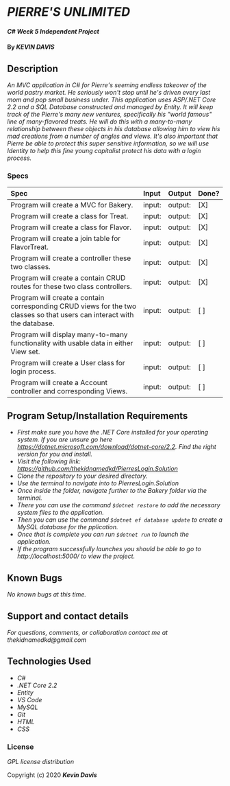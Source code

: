 # _PIERRE'S UNLIMITED_

#### _C# Week 5 Independent Project_

#### By _**KEVIN DAVIS**_

## Description

_An MVC application in C# for Pierre's seeming endless takeover of the world pastry market. He seriously won't stop until he's driven every last mom and pop small business under. This application uses ASP/.NET Core 2.2 and a SQL Database constructed and managed by Entity. It will keep track of the Pierre's many new ventures, specifically his "world famous" line of many-flavored treats. He will do this with a many-to-many relationship between these objects in his database allowing him to view his mad creations from a number of angles and views. It's also important that Pierre be able to protect this super sensitive information, so we will use Identity to help this fine young capitalist protect his data with a login process._

### Specs
| Spec | Input | Output | Done? |
| :-------------     | :------------- | :------------- | :------------- | 
| Program will create a MVC for Bakery. | input: | output:  | [X] |
| Program will create a class for Treat. | input: | output:  | [X] |
| Program will create a class for Flavor. | input: | output:  | [X] |
| Program will create a join table for FlavorTreat. | input: | output:  | [X] |
| Program will create a controller these two classes. | input: | output:  | [X] |
| Program will create a contain CRUD routes for these two class controllers. | input: | output:  | [X] |
| Program will create a contain corresponding CRUD views for the two classes so that users can interact with the database. | input: | output:  | [ ] |
| Program will display many-to-many functionality with usable data in either View set. | input: | output:  | [ ] |
| Program will create a User class for login process. | input: | output:  | [ ] |
| Program will create a Account controller and corresponding Views. | input: | output:  | [ ] |

## Program Setup/Installation Requirements
* _First make sure you have the .NET Core installed for your operating system. If you are unsure go here https://dotnet.microsoft.com/download/dotnet-core/2.2. Find the right version for you and install._
* _Visit the following link: https://github.com/thekidnamedkd/PierresLogin.Solution_
* _Clone the repository to your desired directory._
* _Use the terminal to navigate into to PierresLogin.Solution_
* _Once inside the folder, navigate further to the Bakery folder via the terminal._
* _There you can use the command ```$dotnet restore``` to add the necessary system files to the application._
* _Then you can use the command ```$dotnet ef database update``` to create a MySQL database for the pplication._
* _Once that is complete you can run ```$dotnet run``` to launch the application._
* _If the program successfully launches you should be able to go to http://localhost:5000/ to view the project._

## Known Bugs

_No known bugs at this time._
## Support and contact details

_For questions, comments, or collaboration contact me at thekidnamedkd@gmail.com_

## Technologies Used

* _C#_
* _.NET Core 2.2_
* _Entity_
* _VS Code_
* _MySQL_
* _Git_
* _HTML_
* _CSS_

### License

*GPL license distribution*

Copyright (c) 2020 **_Kevin Davis_**
